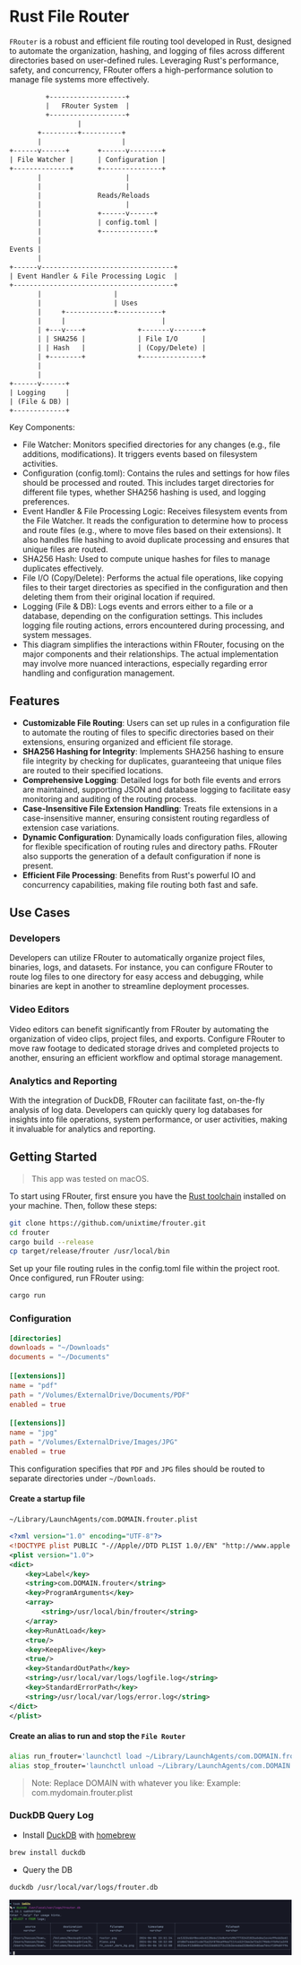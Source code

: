 # Rust File Router

`FRouter` is a robust and efficient file routing tool developed in Rust, designed to automate the organization, hashing, and logging of files across different directories based on user-defined rules. Leveraging Rust's performance, safety, and concurrency, FRouter offers a high-performance solution to manage file systems more effectively.

```
         +-------------------+
         |   FRouter System  |
         +-------------------+
                 |
       +---------+----------+
       |                    |
+------v------+       +------v--------+
| File Watcher |      | Configuration |
+--------------+      +---------------+
       |                     |
       |                     |
       |              Reads/Reloads
       |                     |
       |              +------v------+
       |              | config.toml |
       |              +-------------+
       |
Events |
       |
+------v---------------------------------+
| Event Handler & File Processing Logic  |
+----------------------------------------+
       |                  |
       |                  | Uses
       |     +------------+-----------+
       |     |                        |
       | +---v----+             +-------v-------+
       | | SHA256 |             | File I/O      |
       | | Hash   |             | (Copy/Delete) |
       | +--------+             +---------------+
       |
       |
+------v------+
| Logging     |
| (File & DB) |
+-------------+
```

Key Components:
* File Watcher: Monitors specified directories for any changes (e.g., file additions, modifications). It triggers events based on filesystem activities.
* Configuration (config.toml): Contains the rules and settings for how files should be processed and routed. This includes target directories for different file types, whether SHA256 hashing is used, and logging preferences.
* Event Handler & File Processing Logic: Receives filesystem events from the File Watcher. It reads the configuration to determine how to process and route files (e.g., where to move files based on their extensions). It also handles file hashing to avoid duplicate processing and ensures that unique files are routed.
* SHA256 Hash: Used to compute unique hashes for files to manage duplicates effectively.
* File I/O (Copy/Delete): Performs the actual file operations, like copying files to their target directories as specified in the configuration and then deleting them from their original location if required.
* Logging (File & DB): Logs events and errors either to a file or a database, depending on the configuration settings. This includes logging file routing actions, errors encountered during processing, and system messages.
* This diagram simplifies the interactions within FRouter, focusing on the major components and their relationships. The actual implementation may involve more nuanced interactions, especially regarding error handling and configuration management.


## Features
- **Customizable File Routing**: Users can set up rules in a configuration file to automate the routing of files to specific directories based on their extensions, ensuring organized and efficient file storage.
- **SHA256 Hashing for Integrity**: Implements SHA256 hashing to ensure file integrity by checking for duplicates, guaranteeing that unique files are routed to their specified locations.
- **Comprehensive Logging**: Detailed logs for both file events and errors are maintained, supporting JSON and database logging to facilitate easy monitoring and auditing of the routing process.
- **Case-Insensitive File Extension Handling**: Treats file extensions in a case-insensitive manner, ensuring consistent routing regardless of extension case variations.
- **Dynamic Configuration**: Dynamically loads configuration files, allowing for flexible specification of routing rules and directory paths. FRouter also supports the generation of a default configuration if none is present.
- **Efficient File Processing**: Benefits from Rust's powerful IO and concurrency capabilities, making file routing both fast and safe.

## Use Cases

### Developers
Developers can utilize FRouter to automatically organize project files, binaries, logs, and datasets. For instance, you can configure FRouter to route log files to one directory for easy access and debugging, while binaries are kept in another to streamline deployment processes.

### Video Editors
Video editors can benefit significantly from FRouter by automating the organization of video clips, project files, and exports. Configure FRouter to move raw footage to dedicated storage drives and completed projects to another, ensuring an efficient workflow and optimal storage management.

### Analytics and Reporting
With the integration of DuckDB, FRouter can facilitate fast, on-the-fly analysis of log data. Developers can quickly query log databases for insights into file operations, system performance, or user activities, making it invaluable for analytics and reporting.


## Getting Started

> This app was tested on macOS.

To start using FRouter, first ensure you have the [Rust toolchain](https://www.rust-lang.org/tools/install) installed on your machine. Then, follow these steps:

```bash
git clone https://github.com/unixtime/frouter.git
cd frouter
cargo build --release
cp target/release/frouter /usr/local/bin
```

Set up your file routing rules in the config.toml file within the project root. Once configured, run FRouter using:

```bash
cargo run
```

### Configuration

```toml
[directories]
downloads = "~/Downloads"
documents = "~/Documents"

[[extensions]]
name = "pdf"
path = "/Volumes/ExternalDrive/Documents/PDF"
enabled = true

[[extensions]]
name = "jpg"
path = "/Volumes/ExternalDrive/Images/JPG"
enabled = true
```

This configuration specifies that `PDF` and `JPG` files should be routed to separate directories under `~/Downloads`.

#### Create a startup file

`~/Library/LaunchAgents/com.DOMAIN.frouter.plist`

```xml
<?xml version="1.0" encoding="UTF-8"?>
<!DOCTYPE plist PUBLIC "-//Apple//DTD PLIST 1.0//EN" "http://www.apple.com/DTDs/PropertyList-1.0.dtd">
<plist version="1.0">
<dict>
    <key>Label</key>
    <string>com.DOMAIN.frouter</string>
    <key>ProgramArguments</key>
    <array>
        <string>/usr/local/bin/frouter</string>
    </array>
    <key>RunAtLoad</key>
    <true/>
    <key>KeepAlive</key>
    <true/>
    <key>StandardOutPath</key>
    <string>/usr/local/var/logs/logfile.log</string>
    <key>StandardErrorPath</key>
    <string>/usr/local/var/logs/error.log</string>
</dict>
</plist>
```

#### Create an alias to run and stop the `File Router`

```bash
alias run_frouter='launchctl load ~/Library/LaunchAgents/com.DOMAIN.frouter.plist'
alias stop_frouter='launchctl unload ~/Library/LaunchAgents/com.DOMAIN.frouter.plist'
```

> Note: Replace DOMAIN with whatever you like:
> Example: com.mydomain.frouter.plist

### DuckDB Query Log

- Install [DuckDB](https://duckdb.org/) with [homebrew](https://brew.sh/)
```bash
brew install duckdb
```

- Query the DB
```bash
duckdb /usr/local/var/logs/frouter.db
```

![DB Query](media/duckdb_log_query.png)
